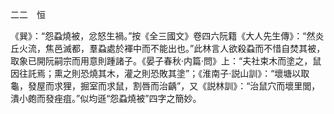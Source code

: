 二二　恒

《巽》：“怨蝨燒被，忿怒生禍。”按《全三國文》卷四六阮籍《大人先生傳》：“然炎丘火流，焦邑滅都，羣蝨處於褌中而不能出也。”此林言人欲殺蝨而不惜自焚其被，取象已開阮嗣宗而用意則踵諸子。《晏子春秋·内篇·問》上：“夫社束木而塗之，鼠因往託焉；熏之則恐燒其木，灌之則恐敗其塗”；《淮南子·説山訓》：“壞塘以取龜，發屋而求狸，掘室而求鼠，割唇而治齲”，又《説林訓》：“治鼠穴而壞里閭，潰小皰而發痤疽。”似均遜“怨蝨燒被”四字之簡妙。